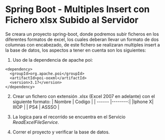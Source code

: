 # Spring Boot - Multiples Insert con Fichero xlsx Subido al Servidor

Se creara un proyecto spring-boot, donde podremos subir ficheros en los diferentes formatos de excel, los cuales deberan llevar un formato de dos columnas con encabezado, de este fichero se realizaran multiples insert a la base
de datos, los aspectos a tener en cuenta son los siguientes:

1. Uso de la dependencia de apache poi:
```[xml]
<dependency>
  <groupId>org.apache.poi</groupId>
  <artifactId>poi-ooxml</artifactId>
  <version>3.17</version>
</dependency>
```
2. Crear un fichero con extensión .xlsx (Excel 2007 en adelante) con el siguiente formato:
| Nombre | Codigo  |
| ------ |--------:|
|Iphone X| IIIOP   |
|  PS4   | ASSSO   |

3. La logica para el recorrido se encuentra en el Servicio *ReadExcelFileService*.
4. Correr el proyecto y verificar la base de datos.